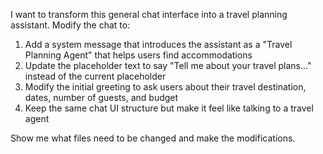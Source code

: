 I want to transform this general chat interface into a travel planning assistant. Modify the chat to:

1. Add a system message that introduces the assistant as a "Travel Planning Agent" that helps users find accommodations
2. Update the placeholder text to say "Tell me about your travel plans..." instead of the current placeholder
3. Modify the initial greeting to ask users about their travel destination, dates, number of guests, and budget
4. Keep the same chat UI structure but make it feel like talking to a travel agent

Show me what files need to be changed and make the modifications.